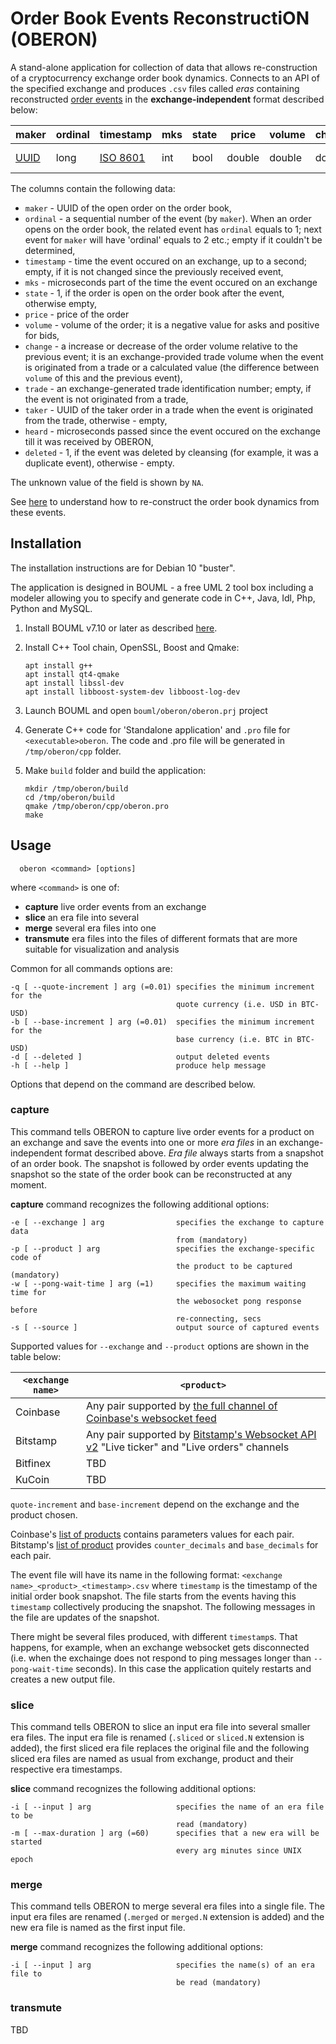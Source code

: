 # Order Book Events ReconstructiON (OBERON)
A stand-alone application for collection of data that allows re-construction of a cryptocurrency exchange order book dynamics. Connects to an API of the specified exchange and produces `.csv` files called *eras* containing reconstructed [order events]((https://petr-fedorov.github.io/oberon/methods.html#order-and-trade)) in the **exchange-independent** format described below:

|maker|ordinal|timestamp|mks|state|price|volume|change|trade|taker|heard|deleted|
| --- | ---| --- | ---| --- |---| ---| --- | ---| --- | ---| ---|
|[UUID](https://www.boost.org/doc/libs/1_67_0/libs/uuid/doc/index.html)|long| [ISO 8601](https://en.wikipedia.org/wiki/ISO_8601)|int| bool|double|double|double|long long|UUID|int|bool|

The columns contain the following data:

   * `maker` - UUID of the open order on the order book,
   * `ordinal` - a sequential number of the event (by `maker`). When an order opens on the order book, the related event has `ordinal` equals to 1; next event for `maker` will have 'ordinal' equals to 2 etc.; empty if it couldn't be determined,
   * `timestamp` - time the event occured on an exchange, up to a second; empty, if it is not changed since the previously received event,
   * `mks` - microseconds part of the time the event occured on an exchange
   * `state` - 1, if the order is open on the order book after the event, otherwise empty,
   * `price` - price of the order
   * `volume` - volume of the order; it is a negative value for asks and positive for bids,
   * `change` - a increase or decrease of the order volume relative to the previous event; it is an exchange-provided trade volume when the event is originated from a trade or a calculated value (the difference between `volume` of this and the previous event),
   * `trade` - an exchange-generated trade identification number; empty, if the event is not originated from a trade,
   * `taker` - UUID of the taker order in a trade when the event is originated from the trade, otherwise - empty,
   * `heard` - microseconds passed since the event occured on the exchange till it was received by OBERON,
   * `deleted` - 1, if the event was deleted by cleansing (for example, it was a duplicate event), otherwise - empty.

The unknown value of the field is shown by `NA`.

See [here](https://petr-fedorov.github.io/oberon/) to understand how to re-construct the order book dynamics from these events.

## Installation

The installation instructions are for Debian 10 "buster".

The application is designed in BOUML -  a free UML 2 tool box including a modeler allowing you to specify and generate code in C++, Java, Idl, Php, Python and MySQL.

1. Install BOUML v7.10 or later as described [here](https://www.bouml.fr/download.html).
2. Install C++ Tool chain, OpenSSL, Boost and Qmake:

       apt install g++
       apt install qt4-qmake
       apt install libssl-dev
       apt install libboost-system-dev libboost-log-dev
3. Launch BOUML and open `bouml/oberon/oberon.prj` project
4. Generate C++ code for 'Standalone application' and `.pro` file for `<executable>oberon`. The code and .pro file will be generated in `/tmp/oberon/cpp` folder.

5. Make `build` folder and build the application:

       mkdir /tmp/oberon/build
       cd /tmp/oberon/build
       qmake /tmp/oberon/cpp/oberon.pro
       make

## Usage

      oberon <command> [options]

  where `<command>` is one of:

  * **capture** live order events from an exchange
  * **slice** an era file into several
  * **merge** several era files into one
  * **transmute** era files into the files of different formats that are more suitable for visualization and analysis

Common for all commands options are:

    -q [ --quote-increment ] arg (=0.01) specifies the minimum increment for the
                                         quote currency (i.e. USD in BTC-USD)
    -b [ --base-increment ] arg (=0.01)  specifies the minimum increment for the
                                         base currency (i.e. BTC in BTC-USD)
    -d [ --deleted ]                     output deleted events
    -h [ --help ]                        produce help message


Options that depend on the command are described below.

### **capture**

This command tells OBERON to capture live order events for a product on an exchange and save the events into one or more *era files* in an exchange-independent format described above. *Era file* always starts from a snapshot of an order book. The snapshot is followed by order events updating the snapshot so the state of the order book can be reconstructed at any moment.

**capture** command recognizes the following additional options:

    -e [ --exchange ] arg                specifies the exchange to capture data
                                         from (mandatory)
    -p [ --product ] arg                 specifies the exchange-specific code of
                                         the product to be captured (mandatory)
    -w [ --pong-wait-time ] arg (=1)     specifies the maximum waiting time for
                                         the webosocket pong response before
                                         re-connecting, secs
    -s [ --source ]                      output source of captured events



Supported values for `--exchange` and `--product` options are shown in the table below:

| `<exchange name>` | `<product>`|
|----|---|
|Coinbase| Any pair supported by [the full channel of Coinbase's websocket feed](https://docs.pro.coinbase.com/#the-full-channel) |
|Bitstamp| Any pair supported by [Bitstamp's Websocket API v2](https://www.bitstamp.net/websocket/v2/) "Live ticker" and "Live orders" channels|
|Bitfinex| TBD|
|KuCoin|TBD|

`quote-increment` and `base-increment` depend on the exchange and the product chosen.

Coinbase's [list of products](https://api.pro.coinbase.com/products/) contains parameters values for each pair. Bitstamp's [list of product](https://www.bitstamp.net/api/v2/trading-pairs-info/) provides  `counter_decimals` and `base_decimals` for each pair.


The event file will have its name in the following format: `<exchange name>_<product>_<timestamp>.csv`
where `timestamp` is the timestamp of the initial order book snapshot. The file starts from the events having this `timestamp` collectively producing the snapshot. The following messages in the file are updates of the snapshot.

There might be several files produced, with different `timestamp`s. That happens, for example, when an exchange websocket gets disconnected (i.e. when the exchainge does not respond to ping messages longer than `--pong-wait-time` seconds). In this case the application quitely restarts and creates a new output file.

### **slice**

This command tells OBERON to slice an input era file into several smaller era files. The input era file is renamed (`.sliced` or `sliced.N` extension is added), the first sliced era file replaces the original file and the following sliced era files are named  as usual from exchange, product and their respective era timestamps.

**slice** command recognizes the following additional options:

    -i [ --input ] arg                   specifies the name of an era file to be
                                         read (mandatory)
    -m [ --max-duration ] arg (=60)      specifies that a new era will be started
                                         every arg minutes since UNIX epoch



### **merge**

This command tells OBERON to merge several era files into a single file. The input era files are renamed (`.merged` or `merged.N` extension is added) and the new era file is named as the first input file.

**merge** command recognizes the following additional options:

    -i [ --input ] arg                   specifies the name(s) of an era file to
                                         be read (mandatory)


### **transmute**

TBD
